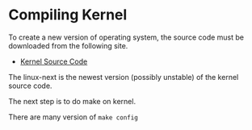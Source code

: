 # Compiling Kernel

To create a new version of operating system,  the source code must be downloaded from the following site.

* [Kernel Source Code](https://www.kernel.org/)

The linux-next is the newest version (possibly unstable) of the kernel source code. 

The next step is to do make on kernel.

There are many version of `make config`
